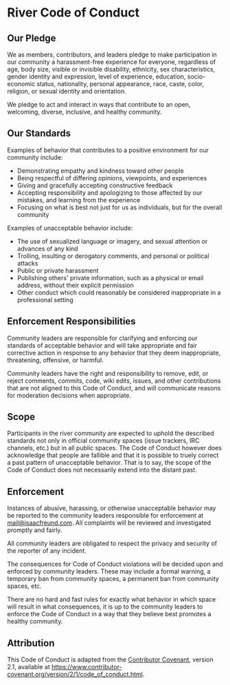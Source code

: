 # River Code of Conduct

## Our Pledge

We as members, contributors, and leaders pledge to make participation in our
community a harassment-free experience for everyone, regardless of age, body
size, visible or invisible disability, ethnicity, sex characteristics, gender
identity and expression, level of experience, education, socio-economic status,
nationality, personal appearance, race, caste, color, religion, or sexual
identity and orientation.

We pledge to act and interact in ways that contribute to an open, welcoming,
diverse, inclusive, and healthy community.

## Our Standards

Examples of behavior that contributes to a positive environment for our
community include:

* Demonstrating empathy and kindness toward other people
* Being respectful of differing opinions, viewpoints, and experiences
* Giving and gracefully accepting constructive feedback
* Accepting responsibility and apologizing to those affected by our mistakes,
  and learning from the experience
* Focusing on what is best not just for us as individuals, but for the overall
  community

Examples of unacceptable behavior include:

* The use of sexualized language or imagery, and sexual attention or advances of
  any kind
* Trolling, insulting or derogatory comments, and personal or political attacks
* Public or private harassment
* Publishing others' private information, such as a physical or email address,
  without their explicit permission
* Other conduct which could reasonably be considered inappropriate in a
  professional setting

## Enforcement Responsibilities

Community leaders are responsible for clarifying and enforcing our standards of
acceptable behavior and will take appropriate and fair corrective action in
response to any behavior that they deem inappropriate, threatening, offensive,
or harmful.

Community leaders have the right and responsibility to remove, edit, or reject
comments, commits, code, wiki edits, issues, and other contributions that are
not aligned to this Code of Conduct, and will communicate reasons for moderation
decisions when appropriate.

## Scope

Participants in the river community are expected to uphold the described
standards not only in official community spaces (issue trackers, IRC channels,
etc.) but in all public spaces. The Code of Conduct however does acknowledge
that people are fallible and that it is possible to truely correct a past
pattern of unacceptable behavior. That is to say, the scope of the Code of
Conduct does not necessarily extend into the distant past.

## Enforcement

Instances of abusive, harassing, or otherwise unacceptable behavior may be
reported to the community leaders responsible for enforcement at
[mail@isaacfreund.com](mailto:mail@isaacfreund.com).
All complaints will be reviewed and investigated promptly and fairly.

All community leaders are obligated to respect the privacy and security of the
reporter of any incident.

The consequences for Code of Conduct violations will be decided upon and
enforced by community leaders. These may include a formal warning, a temporary
ban from community spaces, a permanent ban from community spaces, etc.

There are no hard and fast rules for exactly what behavior in which space will
result in what consequences, it is up to the community leaders to enforce the
Code of Conduct in a way that they believe best promotes a healthy community.

## Attribution

This Code of Conduct is adapted from the
[Contributor Covenant](https://www.contributor-covenant.org/),
version 2.1, available at
https://www.contributor-covenant.org/version/2/1/code_of_conduct.html.
